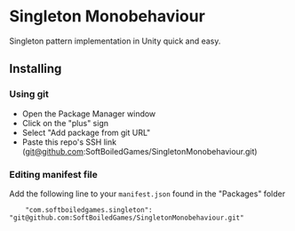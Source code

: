 # Singleton Monobehaviour

Singleton pattern implementation in Unity quick and easy.

## Installing

### Using git

- Open the Package Manager window
- Click on the "plus" sign
- Select "Add package from git URL"
- Paste this repo's SSH link (git@github.com:SoftBoiledGames/SingletonMonobehaviour.git)

### Editing manifest file

Add the following line to your `manifest.json` found in the "Packages" folder

`    "com.softboiledgames.singleton": "git@github.com:SoftBoiledGames/SingletonMonobehaviour.git"`

